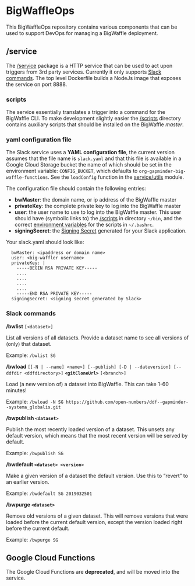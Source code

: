 # BigWaffleOps

This BigWaffleOps repository contains various components that can be used to support DevOps for managing a BigWaffle deployment.

## /service

The [/service](/service) package is a HTTP service that can be used to act upon triggers from 3rd party services. Currently it only supports [Slack commands](https://api.slack.com/slash-commands). The top level Dockerfile builds a NodeJs image that exposes the service on port 8888.

### scripts

The service essentially translates a trigger into a command for the BigWaffle CLI. To make development slightly easier the [/scripts](/scripts) directory contains auxiliary scripts that should be installed on the BigWaffle *master*.

### yaml configuration file

The Slack service uses a **YAML configuration file**, the current version assumes that the file name is `slack.yaml` and that this file is available in a Google Cloud Storage bucket the name of which should be set in the environment variable: `CONFIG_BUCKET`, which defaults to `org-gapminder-big-waffle-functions`.
See the `loadConfig` function in the [service/utils](/service/utils.js) module.

The configuration file should contain the following entries: 
- **bwMaster**: the domain name, or ip address of the BigWaffle master
- **privateKey**: the complete private key to log into the BigWaffle master
- **user**: the user name to use to log into the BigWaffle master. This user should have (symbolic links to) the [/scripts](/scripts) in directory ```~/bin```, and the correct [environment variables](big-waffle-env.sh) for the scripts in ```~/.bashrc```.
- **signingSecret**: the [Signing Secret](https://api.slack.com/docs/verifying-requests-from-slack) generated for your Slack application.

Your slack.yaml should look like:

      bwMaster: <ipaddress or domain name>
      user: <big-waffler username>
      privateKey: |
        -----BEGIN RSA PRIVATE KEY-----
        ....
        ....
        ....
        ....
        -----END RSA PRIVATE KEY-----
      signingSecret: <signing secret generated by Slack>

### Slack commands

**/bwlist** ```[<dataset>]```

List all versions of all datasets. Provide a dataset name to see all versions of (only) that dataset.

Example: `/bwlist SG`


**/bwload** ```[[-N | --name] <name>] [--publish] [-D | --dateversion] [--ddfdir <ddfdirectory>]``` **```<gitCloneUrl>```** ```[<branch>]```

Load (a new version of) a dataset into BigWaffle. This can take 1-60 minutes!

Example:  `/bwload -N SG https://github.com/open-numbers/ddf--gapminder--systema_globalis.git`


**/bwpublish ```<dataset>```**

Publish the most recently loaded version of a dataset. This unsets any default version, which means that the most recent version will be served by default.

Example: `/bwpublish SG`


**/bwdefault ```<dataset> <version>```**

Make a given version of a dataset the default version. Use this to “revert” to an earlier version.

Example: `/bwdefault SG 2019032501`


**/bwpurge ```<dataset>```**

Remove old versions of a given dataset. This will remove versions that were loaded before the current default version, except the version loaded right before the current default.

Example: `/bwpurge SG`

## Google Cloud Functions

The Google Cloud Functions are **deprecated**, and will be moved into the service. 
